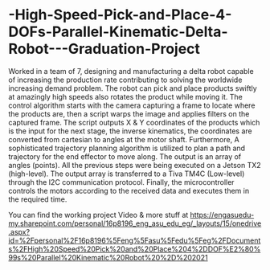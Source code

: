# -High-Speed-Pick-and-Place-4-DOFs-Parallel-Kinematic-Delta-Robot---Graduation-Project
Worked in a team of 7, designing and manufacturing a delta robot capable of increasing the production rate contributing to solving the worldwide increasing demand problem. The robot can pick and place products swiftly at amazingly high speeds also rotates the product while moving it. The control algorithm starts with the camera capturing a frame to locate where the products are, then a script warps the image and applies filters on the captured frame. The script outputs X &amp; Y coordinates of the products which is the input for the next stage, the inverse kinematics, the coordinates are converted from cartesian to angles at the motor shaft. Furthermore, A sophisticated trajectory planning algorithm is utilized to plan a path and trajectory for the end effector to move along. The output is an array of angles (points). All the previous steps were being executed on a Jetson TX2 (high-level). The output array is transferred to a Tiva TM4C (Low-level) through the I2C communication protocol. Finally, the microcontroller controls the motors according to the received data and executes them in the required time.

You can find the working project Video & more stuff at https://engasuedu-my.sharepoint.com/personal/16p8196_eng_asu_edu_eg/_layouts/15/onedrive.aspx?id=%2Fpersonal%2F16p8196%5Feng%5Fasu%5Fedu%5Feg%2FDocuments%2FHigh%20Speed%20Pick%20and%20Place%204%2DDOF%E2%80%99s%20Parallel%20Kinematic%20Robot%20%2D%202021
